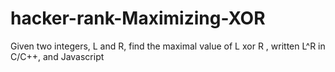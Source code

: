 # hacker-rank-Maximizing-XOR
Given two integers, L and R, find the maximal value of L xor R , written L^R in C/C++, and Javascript 
